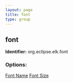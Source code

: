 ```yaml
---
layout: page
title: font
type: group
---
```

## font

**Identifier:** org.eclipse.elk.font

### Options:

[Font Name](org-eclipse-elk-font-name)
[Font Size](org-eclipse-elk-font-size)
